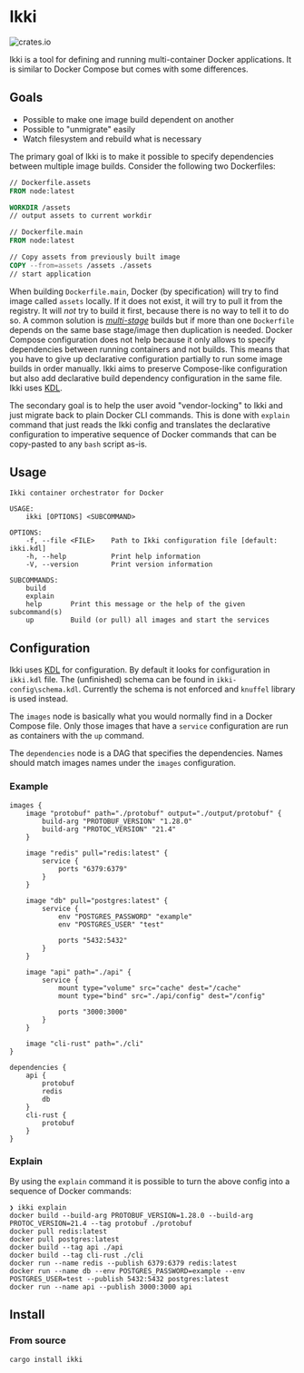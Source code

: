 # Ikki

![crates.io](https://img.shields.io/crates/v/ikki.svg)

Ikki is a tool for defining and running multi-container Docker applications. It is similar to Docker Compose but comes with some differences.

## Goals

* Possible to make one image build dependent on another
* Possible to "unmigrate" easily
* Watch filesystem and rebuild what is necessary

The primary goal of Ikki is to make it possible to specify dependencies between multiple image builds. Consider the following two Dockerfiles:

```dockerfile
// Dockerfile.assets
FROM node:latest

WORKDIR /assets
// output assets to current workdir
```

```dockerfile
// Dockerfile.main
FROM node:latest

// Copy assets from previously built image
COPY --from=assets /assets ./assets
// start application
```

When building `Dockerfile.main`, Docker (by specification) will try to find image called `assets` locally. If it does not exist, it will try to pull it from the registry. It will *not* try to build it first, because there is no way to tell it to do so. A common solution is [*multi-stage*](https://docs.docker.com/develop/develop-images/multistage-build/) builds but if more than one `Dockerfile` depends on the same base stage/image then duplication is needed. Docker Compose configuration does not help because it only allows to specify dependencies between running containers and not builds. This means that you have to give up declarative configuration partially to run some image builds in order manually. Ikki aims to preserve Compose-like configuration but also add declarative build dependency configuration in the same file. Ikki uses [KDL](https://kdl.dev/).

The secondary goal is to help the user avoid "vendor-locking" to Ikki and just migrate back to plain Docker CLI commands. This is done with `explain` command that just reads the Ikki config and translates the declarative configuration to imperative sequence of Docker commands that can be copy-pasted to any `bash` script as-is.

## Usage
```
Ikki container orchestrator for Docker

USAGE:
    ikki [OPTIONS] <SUBCOMMAND>

OPTIONS:
    -f, --file <FILE>    Path to Ikki configuration file [default: ikki.kdl]
    -h, --help           Print help information
    -V, --version        Print version information

SUBCOMMANDS:
    build
    explain
    help       Print this message or the help of the given subcommand(s)
    up         Build (or pull) all images and start the services
```

## Configuration

Ikki uses [KDL](https://kdl.dev/) for configuration. By default it looks for configuration in `ikki.kdl` file. The (unfinished) schema can be found in `ikki-config\schema.kdl`. Currently the schema is not enforced and `knuffel` library is used instead.

The `images` node is basically what you would normally find in a Docker Compose file. Only those images that have a `service` configuration are run as containers with the `up` command.

The `dependencies` node is a DAG that specifies the dependencies. Names should match images names under the `images` configuration.

### Example

```kdl
images {
    image "protobuf" path="./protobuf" output="./output/protobuf" {
        build-arg "PROTOBUF_VERSION" "1.28.0"
        build-arg "PROTOC_VERSION" "21.4"
    }

    image "redis" pull="redis:latest" {
        service {
            ports "6379:6379"
        }
    }
    
    image "db" pull="postgres:latest" {
        service {
            env "POSTGRES_PASSWORD" "example"
            env "POSTGRES_USER" "test"

            ports "5432:5432"
        }
    }

    image "api" path="./api" {
        service {
            mount type="volume" src="cache" dest="/cache"
            mount type="bind" src="./api/config" dest="/config"

            ports "3000:3000"
        }
    }

    image "cli-rust" path="./cli"
}

dependencies {
    api {
        protobuf
        redis
        db
    }
    cli-rust {
        protobuf
    }
}
```

### Explain

By using the `explain` command it is possible to turn the above config into a sequence of Docker commands:

```
❯ ikki explain
docker build --build-arg PROTOBUF_VERSION=1.28.0 --build-arg PROTOC_VERSION=21.4 --tag protobuf ./protobuf
docker pull redis:latest
docker pull postgres:latest
docker build --tag api ./api
docker build --tag cli-rust ./cli
docker run --name redis --publish 6379:6379 redis:latest
docker run --name db --env POSTGRES_PASSWORD=example --env POSTGRES_USER=test --publish 5432:5432 postgres:latest
docker run --name api --publish 3000:3000 api
```

## Install

### From source
```
cargo install ikki
```
